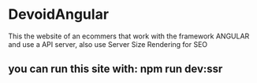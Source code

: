 # DevoidAngular

This the website of an ecommers that work with the framework ANGULAR and use a API server, also use Server Size Rendering for SEO

## you can run this site with: npm run dev:ssr